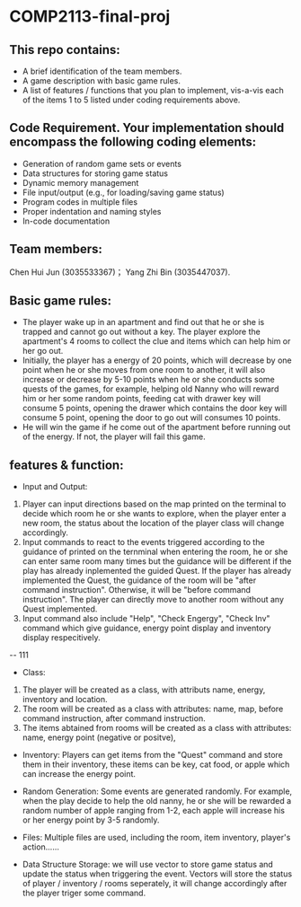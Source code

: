 # COMP2113-final-proj
## This repo contains:
- A brief identification of the team members.
- A game description with basic game rules.
- A list of features / functions that you plan to implement, vis-a-vis each of the items 1 to 5 listed under coding requirements above.
## Code Requirement. Your implementation should encompass the following coding elements:
- Generation of random game sets or events
- Data structures for storing game status
- Dynamic memory management
- File input/output (e.g., for loading/saving game status)
- Program codes in multiple files
- Proper indentation and naming styles
- In-code documentation
## Team members: 
Chen Hui Jun (3035533367)；
Yang Zhi Bin (3035447037).
## Basic game rules: 
- The player wake up in an apartment and find out that he or she is trapped and cannot go out without a key. The player explore the apartment's 4 rooms to collect the clue and items which can help him or her go out. 
- Initially, the player has a energy of 20 points, which will decrease by one point when he or she moves from one room to another, it will also increase or decrease by 5-10 points when he or she conducts some quests of the games, for example, helping old Nanny who will reward him or her some random points, feeding cat with drawer key will consume 5 points, opening the drawer which contains the door key will consume 5 point, opening the door to go out will consumes 10 points. 
- He will win the game if he come out of the apartment before running out of the energy. If not, the player will fail this game. 
## features & function: 
- Input and Output: 
1. Player can input directions based on the map printed on the terminal to decide which room he or she wants to explore, when the player enter a new room, the status about the location of the player class will change accordingly.
2. Input commands to react to the events triggered according to the guidance of printed on the ternminal when entering the room, he or she can enter same room many times but the guidance will be different if the play has already inplemented the guided Quest. If the player has already implemented the Quest, the guidance of the room will be "after command instruction". Otherwise, it will be "before command instruction". The player can directly move to another room without any Quest implemented.
3. Input command also include "Help", "Check Engergy", "Check Inv" command which give guidance, energy point display and inventory display respecitively.

-- 111
- Class: 
1. The player will be created as a class, with attributs name, energy, inventory and location. 
2. The room will be created as a class with attributes: name, map, before command instruction, after command instruction.
3. The items abtained from rooms will be created as a class with attributes: name, energy point (negative or positve), 

- Inventory: 
Players can get items from the "Quest" command and store them in their inventory, these items can be key, cat food, or apple which can increase the energy point.

- Random Generation:
Some events are generated randomly. For example, when the play decide to help the old nanny, he or she will be rewarded a random number of apple ranging from 1-2, each apple will increase his or her energy point by 3-5 randomly. 

- Files:
Multiple files are used, including the room, item inventory, player's action......

- Data Structure Storage:
we will use vector to store game status and update the status when triggering the event. Vectors will store the status of player / inventory / rooms seperately, it will change accordingly after the player triger some command.
